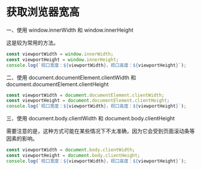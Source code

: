 # 获取浏览器宽高

一、使用 window.innerWidth 和 window.innerHeight

这是较为常用的方法。

```javascript
const viewportWidth = window.innerWidth;
const viewportHeight = window.innerHeight;
console.log(`视口宽度：${viewportWidth}，视口高度：${viewportHeight}`);
```

二、使用 document.documentElement.clientWidth 和 document.documentElement.clientHeight

```javascript
const viewportWidth = document.documentElement.clientWidth;
const viewportHeight = document.documentElement.clientHeight;
console.log(`视口宽度：${viewportWidth}，视口高度：${viewportHeight}`);
```

三、使用 document.body.clientWidth 和 document.body.clientHeight

需要注意的是，这种方式可能在某些情况下不太准确，因为它会受到页面滚动条等因素的影响。

```javascript
const viewportWidth = document.body.clientWidth;
const viewportHeight = document.body.clientHeight;
console.log(`视口宽度：${viewportWidth}，视口高度：${viewportHeight}`);
```

